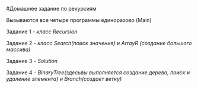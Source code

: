 #Домашнее задание по рекурсиям

Вызываются все четыре программы единоразово (Main)


Задание 1 - _класс Recursion_

Задание 2 - _класс Search(поиск значения) и ArrayR (создание большого массива)_

Задание 3 - _Solution_

Задание 4 - _BinaryTree(здесьвы выполняется создание дерева, поиск и удаление элемента) и Branch(создает ветку)_
